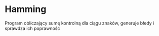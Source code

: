 # Hamming

Program obliczający sumę kontrolną dla ciągu znaków, generuje błedy i sprawdza ich poprawność
